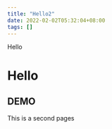 ```yaml
---
title: "Hello2"
date: 2022-02-02T05:32:04+08:00
tags: []
---
```


Hello
<!--more-->

# Hello
## DEMO
This is a second pages
